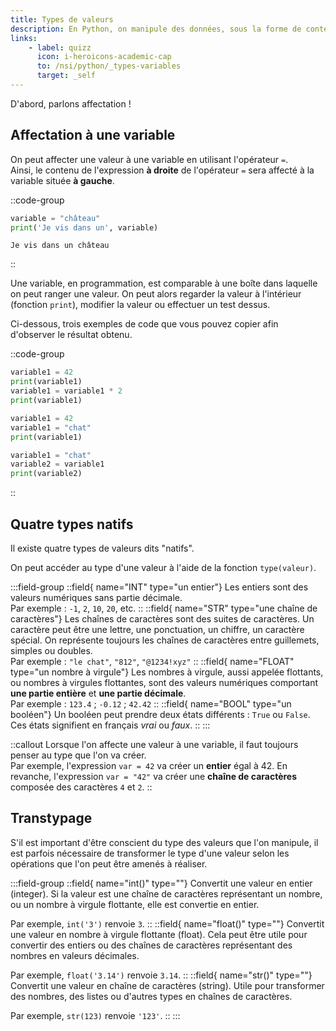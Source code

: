 ```yaml
---
title: Types de valeurs
description: En Python, on manipule des données, sous la forme de contenu statique, ou sous la forme de variables. Nous allons ici passer en revue les quatre types de valeurs dits **primitifs**.
links:
    - label: quizz
      icon: i-heroicons-academic-cap
      to: /nsi/python/_types-variables
      target: _self
---
```

D'abord, parlons affectation !

## Affectation à une variable
On peut affecter une valeur à une variable en utilisant l'opérateur `=`.  
Ainsi, le contenu de l'expression **à droite** de l'opérateur `=` sera affecté à la variable située **à gauche**.

::code-group
```py [exemple.py]
variable = "château"
print('Je vis dans un', variable)
```

``` [résultat.terminal]
Je vis dans un château
```
::

Une variable, en programmation, est comparable à une boîte dans laquelle on peut ranger une valeur. On peut alors regarder la valeur à l'intérieur (fonction `print`), modifier la valeur ou effectuer un test dessus.

Ci-dessous, trois exemples de code que vous pouvez copier afin d'observer le résultat obtenu.

::code-group
```python [exemple1.py]
variable1 = 42
print(variable1)
variable1 = variable1 * 2
print(variable1)
```

```python [exemple2.py]
variable1 = 42
variable1 = "chat"
print(variable1)
```

```python [exemple3.py]
variable1 = "chat"
variable2 = variable1
print(variable2)
```
::

## Quatre types natifs

Il existe quatre types de valeurs dits "natifs".

On peut accéder au type d'une valeur à l'aide de la fonction `type(valeur)`.

:::field-group
::field{ name="INT" type="un entier"}
Les entiers sont des valeurs numériques sans partie décimale.  
Par exemple : `-1`, `2`, `10`, `20`, etc.
::
::field{ name="STR" type="une chaîne de caractères"}
Les chaînes de caractères sont des suites de caractères. Un caractère peut être une lettre, une ponctuation, un chiffre, un caractère spécial. On représente toujours les chaînes de caractères entre guillemets, simples ou doubles.  
Par exemple : `"le chat"`, `"812"`, `"@1234!xyz"`
::
::field{ name="FLOAT" type="un nombre à virgule"}
Les nombres à virgule, aussi appelée flottants, ou nombres à virgules flottantes, sont des valeurs numériques comportant **une partie entière** et **une partie décimale**.  
Par exemple : `123.4` ; `-0.12` ; `42.42`
::
::field{ name="BOOL" type="un booléen"}
Un booléen peut prendre deux états différents : `True` ou `False`. Ces états signifient en français *vrai* ou *faux*.
::
:::


::callout
Lorsque l'on affecte une valeur à une variable, il faut toujours penser au type que l'on va créer.
<br />
Par exemple, l'expression `var = 42` va créer un **entier** égal à 42. En revanche, l'expression `var = "42"` va créer une **chaîne de caractères** composée des caractères `4` et `2`.
::

## Transtypage
S'il est important d'être conscient du type des valeurs que l'on manipule, il est parfois nécessaire de transformer le type d'une valeur selon les opérations que l'on peut être amenés à réaliser.

:::field-group
::field{ name="int()" type=""}
Convertit une valeur en entier (integer). Si la valeur est une chaîne de caractères représentant un nombre, ou un nombre à virgule flottante, elle est convertie en entier.

Par exemple, `int('3')` renvoie `3`.
::
::field{ name="float()" type=""}
Convertit une valeur en nombre à virgule flottante (float). Cela peut être utile pour convertir des entiers ou des chaînes de caractères représentant des nombres en valeurs décimales.

Par exemple, `float('3.14')` renvoie `3.14`.
::
::field{ name="str()" type=""}
Convertit une valeur en chaîne de caractères (string). Utile pour transformer des nombres, des listes ou d'autres types en chaînes de caractères.

Par exemple, `str(123)` renvoie `'123'`.
::
:::